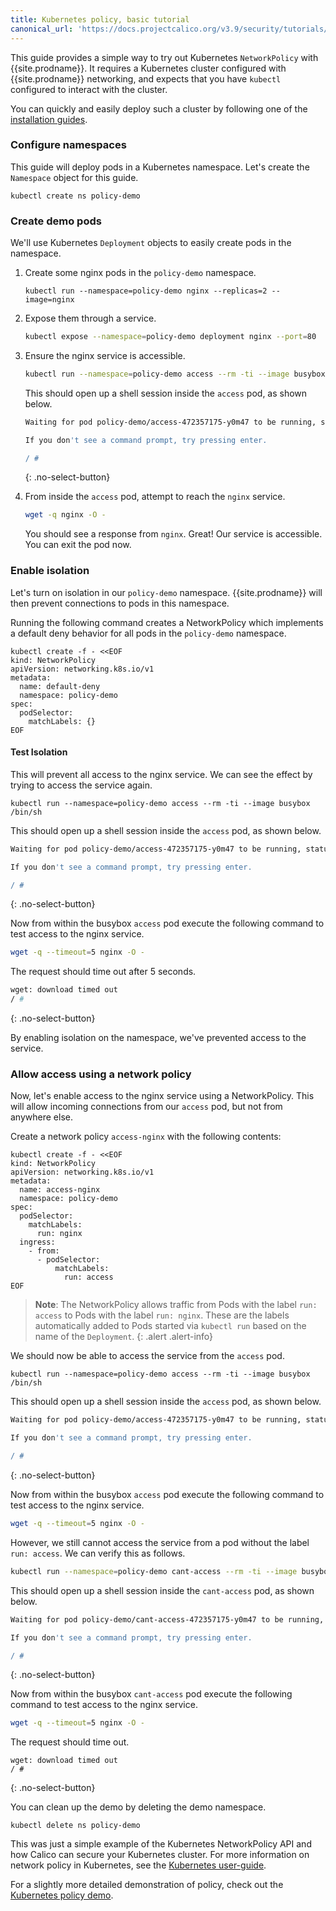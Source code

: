 ```yaml
---
title: Kubernetes policy, basic tutorial
canonical_url: 'https://docs.projectcalico.org/v3.9/security/tutorials/kubernetes-policy-basic'
---
```


This guide provides a simple way to try out Kubernetes `NetworkPolicy` with {{site.prodname}}.  It requires a Kubernetes cluster configured with {{site.prodname}} networking, and expects that you have `kubectl` configured to interact with the cluster.

You can quickly and easily deploy such a cluster by following one of the [installation guides]({{site.baseurl}}/{{page.version}}/getting-started/).

### Configure namespaces

This guide will deploy pods in a Kubernetes namespace.  Let's create the `Namespace` object for this guide.

```
kubectl create ns policy-demo
```

### Create demo pods

We'll use Kubernetes `Deployment` objects to easily create pods in the namespace.

1. Create some nginx pods in the `policy-demo` namespace.

   ```shell
   kubectl run --namespace=policy-demo nginx --replicas=2 --image=nginx
   ```

1. Expose them through a service.

   ```bash
   kubectl expose --namespace=policy-demo deployment nginx --port=80
   ```

1. Ensure the nginx service is accessible.

   ```bash
   kubectl run --namespace=policy-demo access --rm -ti --image busybox /bin/sh
   ```

   This should open up a shell session inside the `access` pod, as shown below.

   ```bash
   Waiting for pod policy-demo/access-472357175-y0m47 to be running, status is Pending, pod ready: false

   If you don't see a command prompt, try pressing enter.

   / #
   ```
   {: .no-select-button}

1. From inside the `access` pod, attempt to reach the `nginx` service.

   ```bash
   wget -q nginx -O -
   ```


   You should see a response from `nginx`.  Great! Our service is accessible.  You can exit the pod now.


### Enable isolation

Let's turn on isolation in our `policy-demo` namespace.  {{site.prodname}} will then prevent connections to pods in this namespace.

Running the following command creates a NetworkPolicy which implements a default deny behavior for all pods in the `policy-demo` namespace.

```
kubectl create -f - <<EOF
kind: NetworkPolicy
apiVersion: networking.k8s.io/v1
metadata:
  name: default-deny
  namespace: policy-demo
spec:
  podSelector:
    matchLabels: {}
EOF
```

#### Test Isolation

This will prevent all access to the nginx service.  We can see the effect by trying to access the service again.

```
kubectl run --namespace=policy-demo access --rm -ti --image busybox /bin/sh
```

This should open up a shell session inside the `access` pod, as shown below.

```bash
Waiting for pod policy-demo/access-472357175-y0m47 to be running, status is Pending, pod ready: false

If you don't see a command prompt, try pressing enter.

/ #
```
{: .no-select-button}

Now from within the busybox `access` pod execute the following command to test access to the nginx service.

```bash
wget -q --timeout=5 nginx -O -
```

The request should time out after 5 seconds.

```bash
wget: download timed out
/ #
```
{: .no-select-button}

By enabling isolation on the namespace, we've prevented access to the service.

### Allow access using a network policy

Now, let's enable access to the nginx service using a NetworkPolicy.  This will allow incoming connections from our `access` pod, but not
from anywhere else.

Create a network policy `access-nginx` with the following contents:

```
kubectl create -f - <<EOF
kind: NetworkPolicy
apiVersion: networking.k8s.io/v1
metadata:
  name: access-nginx
  namespace: policy-demo
spec:
  podSelector:
    matchLabels:
      run: nginx
  ingress:
    - from:
      - podSelector:
          matchLabels:
            run: access
EOF
```

> **Note**: The NetworkPolicy allows traffic from Pods with
> the label `run: access` to Pods with the label `run: nginx`. These
> are the labels automatically added to Pods started via `kubectl run`
> based on the name of the `Deployment`.
{: .alert .alert-info}

We should now be able to access the service from the `access` pod.

```
kubectl run --namespace=policy-demo access --rm -ti --image busybox /bin/sh
```

This should open up a shell session inside the `access` pod, as shown below.

```bash
Waiting for pod policy-demo/access-472357175-y0m47 to be running, status is Pending, pod ready: false

If you don't see a command prompt, try pressing enter.

/ #
```
{: .no-select-button}

Now from within the busybox `access` pod execute the following command to test access to the nginx service.

```bash
wget -q --timeout=5 nginx -O -
```

However, we still cannot access the service from a pod without the label `run: access`.
We can verify this as follows.

```bash
kubectl run --namespace=policy-demo cant-access --rm -ti --image busybox /bin/sh
```

This should open up a shell session inside the `cant-access` pod, as shown below.

```bash
Waiting for pod policy-demo/cant-access-472357175-y0m47 to be running, status is Pending, pod ready: false

If you don't see a command prompt, try pressing enter.

/ #
```
{: .no-select-button}

Now from within the busybox `cant-access` pod execute the following command to test access to the nginx service.

```bash
wget -q --timeout=5 nginx -O -
```

The request should time out.

```
wget: download timed out
/ #
```
{: .no-select-button}

You can clean up the demo by deleting the demo namespace.

```shell
kubectl delete ns policy-demo
```

This was just a simple example of the Kubernetes NetworkPolicy API and how Calico can secure your Kubernetes cluster.  For more
information on network policy in Kubernetes, see the [Kubernetes user-guide](http://kubernetes.io/docs/user-guide/networkpolicies/).

For a slightly more detailed demonstration of policy, check out the [Kubernetes policy demo](kubernetes-policy-demo/kubernetes-demo).
